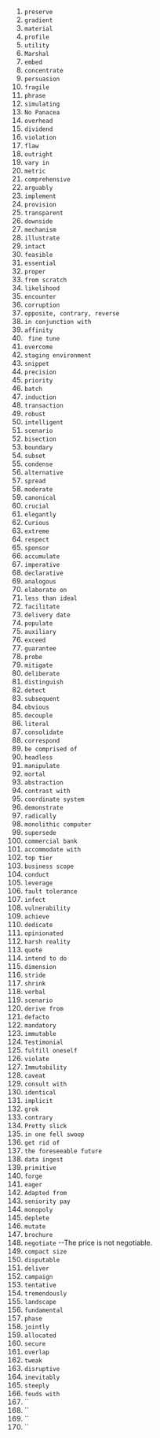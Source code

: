 
1. `preserve`
1. `gradient`
1. `material`
1. `profile`
1. `utility`
1. `Marshal`
1. `embed`
1. `concentrate`
1. `persuasion`
1. `fragile`
1. `phrase`
1. `simulating`
1. `No Panacea`
2. `overhead`
3. `dividend`
1. `violation`
1. `flaw`
1. `outright`
1. `vary in`
1. `metric`
1. `comprehensive`
1. `arguably`
1. `implement `
1. `provision`
1. `transparent `
1. `downside `
1. `mechanism`
1. `illustrate`
1. `intact`
1. `feasible`
1. `essential `
1. `proper `
1. `from scratch`
1. `likelihood`
1. `encounter`
1. `corruption`
1. `opposite, contrary, reverse`
1. `in conjunction with`
1. `affinity `
1. ` fine tune`
1. `overcome `
1. `staging environment`
1. `snippet`
1. `precision `
1. `priority`
1. `batch`
1. `induction`
1. `transaction`
1. `robust`
1. `intelligent `
1. `scenario `
1. `bisection`
1. `boundary`
1. `subset`
1. `condense`
1. `alternative `
1. `spread `
1. `moderate `
1. `canonical `
1. `crucial`
1. `elegantly `
1. `Curious `
1. `extreme `
1. `respect`
1. `sponsor`
1. `accumulate`
1. `imperative`
1. `declarative `
1. `analogous `
1. `elaborate on`
1. `less than ideal`
1. `facilitate`
1. `delivery date`
1. `populate`
1. `auxiliary `
1. `exceed`
1. `guarantee`
1. `probe `
1. `mitigate `
1. `deliberate`
1. `distinguish `
1. `detect `
1. `subsequent `
1. `obvious`
1. `decouple `
1. `literal `
1. `consolidate `
1. `correspond `
1. `be comprised of`
1. `headless `
1. `manipulate`
1. `mortal`
1. `abstraction`
1. `contrast with`
1. `coordinate system`
1. `demonstrate `
1. `radically `
1. `monolithic computer`
1. `supersede `
1. `commercial bank`
1. `accommodate with`
1. `top tier`
1. `business scope`
1. `conduct `
1. `leverage `
1. `fault tolerance`
1. `infect `
1. `vulnerability`
1. `achieve `
1. `dedicate `
1. `opinionated `
1. `harsh reality`
1. `quote`
1. `intend to do`
1. `dimension`
1. `stride`
1. `shrink`
1. `verbal `
1. `scenario`
1. `derive from`
1. `defacto `
1. `mandatory`
1. `immutable`
1. `Testimonial`
1. `fulfill oneself`
1. `violate `
1. `Immutability`
1. `caveat `
1. `consult with`
1. `identical`
1. `implicit`
1. `grok`
1. `contrary`
1. `Pretty slick`
1. `in one fell swoop`
1. `get rid of`
1. `the foreseeable future`
1. `data ingest`
1. `primitive`
1. `forge`
1. `eager`
1. `Adapted from`
1. `seniority pay`
1. `monopoly`
1. `deplete`
1. `mutate`
1. `brochure`
1. `negotiate` --The price is not negotiable.
1. `compact size`
1. `disputable`
1. `deliver`
1. `campaign`
1. `tentative`
1. `tremendously`
1. `landscape`
1. `fundamental`
1. `phase`
1. `jointly`
1. `allocated`
1. `secure`
1. `overlap`
1. `tweak`
1. `disruptive`
1. `inevitably`
1. `steeply`
1. `feuds with`
1. ``
1. ``
1. ``
1. ``

